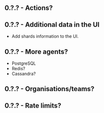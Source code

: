 ## 0.?.? - Actions?

## 0.?.? - Additional data in the UI
- Add shards information to the UI.


## 0.?.? - More agents?
- PostgreSQL
- Redis?
- Cassandra?

## 0.?.? - Organisations/teams?

## 0.?.? - Rate limits?
